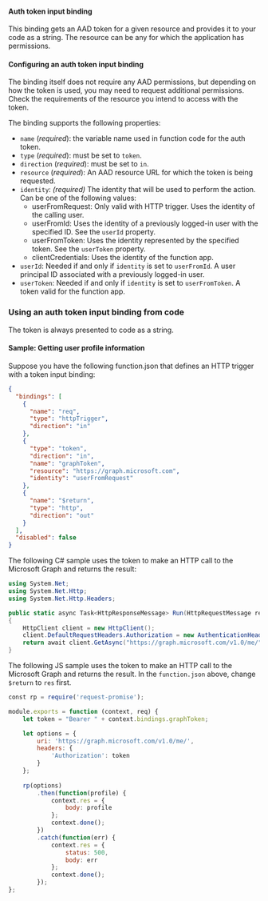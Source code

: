 #### Auth token input binding

This binding gets an AAD token for a given resource and provides it to your code as a string. The resource can be any for which the application has permissions. 

#### Configuring an auth token input binding

The binding itself does not require any AAD permissions, but depending on how the token is used, you may need to request additional permissions. Check the requirements of the resource you intend to access with the token.

The binding supports the following properties:

- `name` (*required*): the variable name used in function code for the auth token.
- `type` (*required*): must be set to `token`.
- `direction` (*required*): must be set to `in`.
- `resource` (*required*): An AAD resource URL for which the token is being requested.
- `identity`: *(required)* The identity that will be used to perform the action. Can be one of the following values:
  - userFromRequest: Only valid with HTTP trigger. Uses the identity of the calling user.
  - userFromId: Uses the identity of a previously logged-in user with the specified ID. See the `userId` property.
  - userFromToken: Uses the identity represented by the specified token. See the `userToken` property.
  - clientCredentials: Uses the identity of the function app.
- `userId`: Needed if and only if `identity` is set to `userFromId`. A user principal ID associated with a previously logged-in user.
- `userToken`:  Needed if and only if `identity` is set to `userFromToken`. A token valid for the function app.

### Using an auth token input binding from code

The token is always presented to code as a string.

#### Sample: Getting user profile information

Suppose you have the following function.json that defines an HTTP trigger with a token input binding:

```json
{
  "bindings": [
    {
      "name": "req",
      "type": "httpTrigger",
      "direction": "in"
    },
    {
      "type": "token",
      "direction": "in",
      "name": "graphToken",
      "resource": "https://graph.microsoft.com",
      "identity": "userFromRequest"
    },
    {
      "name": "$return",
      "type": "http",
      "direction": "out"
    }
  ],
  "disabled": false
}
```

The following C# sample uses the token to make an HTTP call to the Microsoft Graph and returns the result:

```csharp
using System.Net; 
using System.Net.Http; 
using System.Net.Http.Headers; 

public static async Task<HttpResponseMessage> Run(HttpRequestMessage req, string graphToken, TraceWriter log)
{
    HttpClient client = new HttpClient();
    client.DefaultRequestHeaders.Authorization = new AuthenticationHeaderValue("Bearer", graphToken);
    return await client.GetAsync("https://graph.microsoft.com/v1.0/me/");
}
```

The following JS sample uses the token to make an HTTP call to the Microsoft Graph and returns the result. In the `function.json` above, change `$return` to `res` first.

```js
const rp = require('request-promise');

module.exports = function (context, req) {
    let token = "Bearer " + context.bindings.graphToken;

    let options = {
        uri: 'https://graph.microsoft.com/v1.0/me/',
        headers: {
            'Authorization': token
        }
    };
    
    rp(options)
        .then(function(profile) {
            context.res = {
                body: profile
            };
            context.done();
        })
        .catch(function(err) {
            context.res = {
                status: 500,
                body: err
            };
            context.done();
        });
};
```